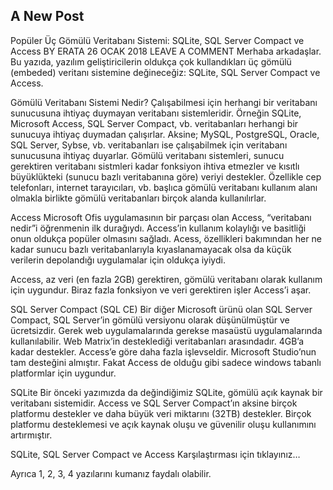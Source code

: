 ## A New Post

Popüler Üç Gömülü Veritabanı Sistemi: SQLite, SQL Server Compact ve Access
BY ERATA	26 OCAK 2018  LEAVE A COMMENT
Merhaba arkadaşlar. Bu yazıda, yazılım geliştiricilerin oldukça çok kullandıkları üç gömülü (embeded) veritanı sistemine değineceğiz: SQLite, SQL Server Compact ve Access.

Gömülü Veritabanı Sistemi Nedir?
Çalışabilmesi için herhangi bir veritabanı sunucusuna ihtiyaç duymayan veritabanı sistemleridir. Örneğin SQLite, Microsoft Access, SQL Server Compact, vb. veritabanları herhangi bir sunucuya ihtiyaç duymadan çalışırlar. Aksine; MySQL, PostgreSQL, Oracle, SQL Server, Sybse, vb. veritabanları ise çalışabilmek için veritabanı sunucusuna ihtiyaç duyarlar. Gömülü veritabanı sistemleri, sunucu gerektiren veritabanı sistmleri kadar fonksiyon ihtiva etmezler ve kısıtlı büyüklükteki (sunucu bazlı veritabanına göre) veriyi destekler. Özellikle cep telefonları, internet tarayıcıları, vb. başlıca gömülü veritabanı kullanım alanı olmakla birlikte gömülü veritabanları birçok alanda kullanılırlar.

Access
Microsoft Ofis uygulamasının bir parçası olan Access, “veritabanı nedir”i öğrenmenin ilk durağıydı. Access’in kullanım kolaylığı ve basitliği onun oldukça popüler olmasını sağladı. Acess, özellikleri bakımından her ne kadar sunucu bazlı veritabanlarıyla kıyaslanamayacak olsa da küçük verilerin depolandığı uygulamalar için oldukça iyiydi.

Access, az veri (en fazla 2GB)  gerektiren, gömülü veritabanı olarak  kullanım için uygundur. Biraz fazla fonksiyon ve veri gerektiren işler Access’i aşar.

SQL Server Compact (SQL CE)
Bir diğer Microsoft ürünü olan SQL Server Compact, SQL Server’in  gömülü versiyonu olarak düşünülmüştür ve ücretsizdir. Gerek web uygulamalarında gerekse masaüstü uygulamalarında kullanılabilir. Web Matrix’in desteklediği veritabanları arasındadır. 4GB’a kadar destekler. Access’e göre daha fazla işlevseldir. Microsoft Studio’nun tam desteğini almıştır. Fakat Access de olduğu gibi sadece windows tabanlı platformlar için uygundur.

SQLite
Bir önceki yazımızda da değindiğimiz SQLite, gömülü açık kaynak bir veritabanı sistemidir. Access ve SQL Server Compact’ın aksine birçok platformu destekler ve daha büyük veri miktarını (32TB) destekler. Birçok platformu desteklemesi ve açık kaynak oluşu ve güvenilir oluşu kullanımını artırmıştır.

SQLite, SQL Server Compact ve Access Karşılaştırması için tıklayınız…

Ayrıca 1, 2, 3, 4 yazılarını kumanız faydalı olabilir.